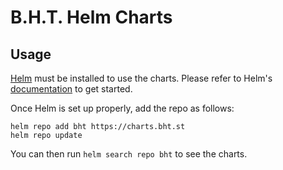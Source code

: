 # B.H.T. Helm Charts

## Usage

[Helm](https://helm.sh) must be installed to use the charts.
Please refer to Helm's [documentation](https://helm.sh/docs/) to get started.

Once Helm is set up properly, add the repo as follows:

```console
helm repo add bht https://charts.bht.st
helm repo update
```

You can then run `helm search repo bht` to see the charts.
